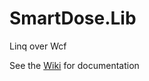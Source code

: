 # SmartDose.Lib

Linq over Wcf

See the [Wiki](https://github.com/EifelMono/SmartDose.Lib/wiki) for documentation


